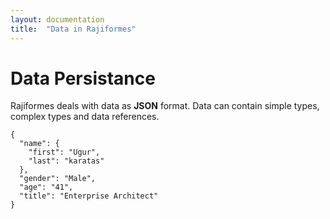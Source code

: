 ```yaml
---
layout: documentation
title:  "Data in Rajiformes"
---
```


# Data Persistance

Rajiformes deals with data as **JSON** format. Data can contain simple types, complex types and data references.

```
{
  "name": {
    "first": "Ugur",
    "last": "karatas"
  },
  "gender": "Male",
  "age": "41",
  "title": "Enterprise Architect"
}
```
